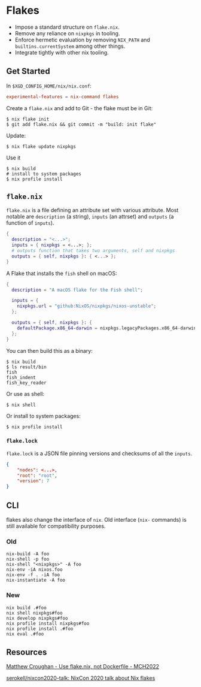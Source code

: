 # Flakes

- Impose a standard structure on `flake.nix`.
- Remove any reliance on `nixpkgs` in tooling.
- Enforce hermetic evaluation by removing `NIX_PATH` and `builtins.currentSystem` among other things.
- Integrate tightly with other nix tooling.

## Get Started

In `$XGD_CONFIG_HOME/nix/nix.conf`:

```conf
experimental-features = nix-command flakes
```

Create a `flake.nix` and add to Git - the flake must be in Git:

```shell-session
$ nix flake init
$ git add flake.nix && git commit -m "build: init flake"
```

Update:

```
$ nix flake update nixpkgs
```

Use it

```shell-session
$ nix build
# install to system packages
$ nix profile install
```

## `flake.nix`

`flake.nix` is a file defining an attribute set with various attribute. Most notable are `description` (a string), `inputs` (an attrset) and `outputs` (a function of `inputs`).

```nix
{
  description = "<...>";
  inputs = { nixpkgs = <...>; };
  # outputs function that takes two arguments, self and nixpkgs
  outputs = { self, nixpkgs }: { <...> };
}
```

A Flake that installs the `fish` shell on macOS:

```nix
{
  description = "A macOS flake for the Fish shell";

  inputs = {
    nixpkgs.url = "github:NixOS/nixpkgs/nixos-unstable";
  };

  outputs = { self, nixpkgs }: {
    defaultPackage.x86_64-darwin = nixpkgs.legacyPackages.x86_64-darwin.fish;
  };
}
```

You can then build this as a binary:

```shell-session
$ nix build
$ ls result/bin
fish
fish_indent
fish_key_reader
```

Or use as shell:

```shell-session
$ nix shell
```

Or install to system packages:

```shell-session
$ nix profile install
```


### `flake.lock`

`flake.lock` is a JSON file pinning versions and checksums of all the `inputs`.

```json
{
    "nodes": <...>,
    "root": "root",
    "version": 7
}
```

## CLI

flakes also change the interface of `nix`. Old interface (`nix-` commands) is still available for compatibility purposes.

### Old

    nix-build -A foo
    nix-shell -p foo
    nix-shell "<nixpkgs>" -A foo
    nix-env -iA nixos.foo
    nix-env -f . -iA foo
    nix-instantiate -A foo

### New

    nix build .#foo
    nix shell nixpkgs#foo
    nix develop nixpkgs#foo
    nix profile install nixpkgs#foo
    nix profile install .#foo
    nix eval .#foo



## Resources

[Matthew Croughan - Use flake.nix, not Dockerfile - MCH2022](https://youtu.be/0uixRE8xlbY?si=BWdb1lSV-3D_C1Up)

[serokell/nixcon2020-talk: NixCon 2020 talk about Nix flakes](https://github.com/serokell/nixcon2020-talk)
